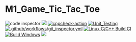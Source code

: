 # M1_Game_Tic_Tac_Toe
![code inspector](https://api.codiga.io/project/29925/score/svg)
![](https://api.codiga.io/project/29925/status/svg)
[![cppcheck-action](https://github.com/vai312/M1_Game_Tic_Tac_Toe/actions/workflows/cppcheck.yml/badge.svg)](https://github.com/vai312/M1_Game_Tic_Tac_Toe/actions/workflows/cppcheck.yml)
[![Unit_Testing](https://github.com/vai312/M1_Game_Tic_Tac_Toe/actions/workflows/unit-test.yml/badge.svg)](https://github.com/vai312/M1_Game_Tic_Tac_Toe/actions/workflows/unit-test.yml)
[![.github/workflows/git_inspector.yml](https://github.com/vai312/M1_Game_Tic_Tac_Toe/actions/workflows/git_inspector.yml/badge.svg)](https://github.com/vai312/M1_Game_Tic_Tac_Toe/actions/workflows/git_inspector.yml)
[![Linux C/C++ Build CI](https://github.com/vai312/M1_Game_Tic_Tac_Toe/actions/workflows/c_build.yml/badge.svg)](https://github.com/vai312/M1_Game_Tic_Tac_Toe/actions/workflows/c_build.yml)
[![Build Windows](https://github.com/vai312/M1_Game_Tic_Tac_Toe/actions/workflows/build_windows.yml/badge.svg)](https://github.com/vai312/M1_Game_Tic_Tac_Toe/actions/workflows/build_windows.yml)
![](https://app.codiga.io/public/project/29925/M1_Game_Tic_Tac_Toe/dashboard)
